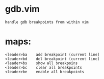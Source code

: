 gdb.vim
=======

    handle gdb breakpoints from within vim

# maps:

    <leader>ba    add breakpoint (current line)
    <leader>bd    del breakpoint (current line)
    <leader>bs    show all breakpoins
    <leader>bc    clear all breakpoints
    <leader>be    enable all breakpoints
